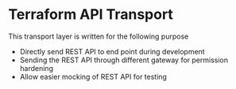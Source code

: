 # Terraform API Transport

This transport layer is written for the following purpose
- Directly send REST API to end point during development
- Sending the REST API through different gateway for permission hardening
- Allow easier mocking of REST API for testing
